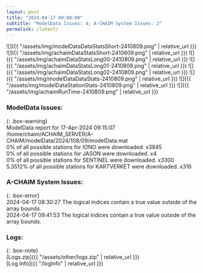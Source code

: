 ```yaml
---
layout: post
title: "2024-04-17 09:00:00"
subtitle: "ModelData Issues: 4; A-CHAIM System Issues: 2"
permalink: /latest/
---
```


![]({{ "/assets/img/modelDataDataStatsShort-2410809.png" | relative_url }})
![]({{ "/assets/img/achaimDataStatsShort-2410809.png" | relative_url }})
![]({{ "/assets/img/achaimDataStatsLong00-2410809.png" | relative_url }})
![]({{ "/assets/img/achaimDataStatsLong01-2410809.png" | relative_url }})
![]({{ "/assets/img/achaimDataStatsLong02-2410809.png" | relative_url }})
![]({{ "/assets/img/modelDataDataStats-2410809.png" | relative_url }})
![]({{ "/assets/img/modelDataStationStats-2410809.png" | relative_url }})
![]({{ "/assets/img/achaimRunTime-2410809.png" | relative_url }})


### ModelData Issues:  
  
{: .box-warning}  
 ModelData report for 17-Apr-2024 09:15:07   
 /home/chaim/ACHAIM_SERVER/A-CHAIM/modelData/2024/108/09/modelData.mat   
 0% of all possible stations for IONO were downloaded. x3845   
 0% of all possible stations for JASON were downloaded. x4   
 0% of all possible stations for SENTINEL were downloaded. x3300   
 5.3512% of all possible stations for KARTVERKET were downloaded. x316   
  
### A-CHAIM System Issues:  
  
{: .box-error}  
2024-04-17 08:30:27 The logical indices contain a true value outside of the array bounds.  
2024-04-17 09:41:53 The logical indices contain a true value outside of the array bounds.  

### Logs:  
  
{: .box-note}  
[Logs.zip]({{ "/assets/other/logs.zip" | relative_url }})  
[Log Info]({{ "/logInfo" | relative_url }})  
